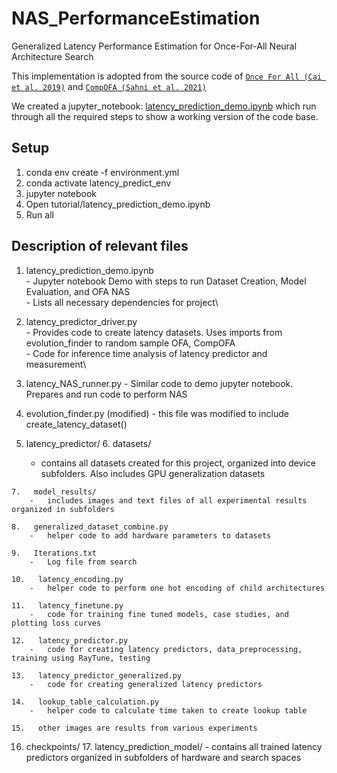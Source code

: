 # NAS_PerformanceEstimation
Generalized Latency Performance Estimation for Once-For-All Neural Architecture Search

This implementation is adopted from the source code of 
[`Once For All (Cai et al. 2019)`](https://github.com/mit-han-lab/once-for-all) and [`CompOFA (Sahni et al. 2021)`](https://github.com/compofa-blind-review/compofa-iclr21)

We created a jupyter_notebook: [latency_prediction_demo.ipynb](https://github.com/RhythmSyed/NAS_PerformanceEstimation/blob/main/tutorial/latency_prediction_demo.ipynb) which run through
all the required steps to show a working version of the code base.


## Setup
1. conda env create -f environment.yml
2. conda activate latency_predict_env
3. jupyter notebook
4. Open tutorial/latency_prediction_demo.ipynb
5. Run all


## Description of relevant files

1.   latency_prediction_demo.ipynb\
    -   Jupyter notebook Demo with steps to run Dataset Creation, Model Evaluation, and OFA NAS\
    -   Lists all necessary dependencies for project\

2.   latency_predictor_driver.py\
    -   Provides code to create latency datasets. Uses imports from evolution_finder to random sample OFA, CompOFA\
    -   Code for inference time analysis of latency predictor and measurement\

3.   latency_NAS_runner.py
    -   Similar code to demo jupyter notebook. Prepares and run code to perform NAS


4.   evolution_finder.py (modified)
    -   this file was modified to include create_latency_dataset()

5.   latency_predictor/
    6.   datasets/
        -   contains all datasets created for this project, organized into device subfolders. Also includes GPU generalization datasets
    
    7.   model_results/
        -   includes images and text files of all experimental results organized in subfolders
    
    8.   generalized_dataset_combine.py
        -   helper code to add hardware parameters to datasets
    
    9.   Iterations.txt
        -   Log file from search
    
    10.   latency_encoding.py
        -   helper code to perform one hot encoding of child architectures
    
    11.   latency_finetune.py
        -   code for training fine tuned models, case studies, and plotting loss curves
    
    12.   latency_predictor.py
        -   code for creating latency predictors, data_preprocessing, training using RayTune, testing
    
    13.   latency_predictor_generalized.py
        -   code for creating generalized latency predictors
    
    14.   lookup_table_calculation.py
        -   helper code to calculate time taken to create lookup table
    
    15.   other images are results from various experiments


16. checkpoints/
    17.   latency_prediction_model/
        -   contains all trained latency predictors organized in subfolders of hardware and search spaces
